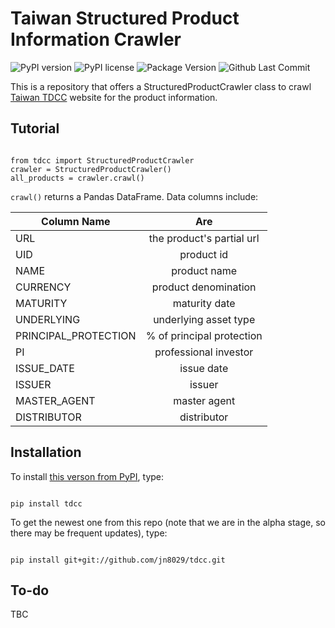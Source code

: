 # Taiwan Structured Product Information Crawler
![PyPI version](https://img.shields.io/pypi/pyversions/tdcc.svg)
![PyPI license](https://img.shields.io/pypi/l/tdcc.svg)
![Package Version](https://img.shields.io/pypi/v/tdcc.svg)
![Github Last Commit](https://img.shields.io/github/last-commit/jn8029/tdcc.svg)


This is a repository that offers a StructuredProductCrawler class to crawl [Taiwan TDCC](https://structurednotes.tdcc.com.tw/) website for the product information.

## Tutorial

```

from tdcc import StructuredProductCrawler
crawler = StructuredProductCrawler()
all_products = crawler.crawl()

```
```crawl()``` returns a Pandas DataFrame.
Data columns include:

| Column Name        | Are           |
| ------------- |:-------------:|
|URL| the product's partial url|
|UID| product id|
|NAME| product name|
|CURRENCY| product denomination|
|MATURITY| maturity date|
|UNDERLYING| underlying asset type|
|PRINCIPAL_PROTECTION| % of principal protection|
|PI| professional investor |
|ISSUE_DATE| issue date|
|ISSUER| issuer|
|MASTER_AGENT| master agent|
|DISTRIBUTOR| distributor|



## Installation
To install [this verson from PyPI](https://pypi.org/project/tdcc/), type:
```

pip install tdcc

```

To get the newest one from this repo (note that we are in the alpha stage, so there may be frequent updates), type:

```

pip install git+git://github.com/jn8029/tdcc.git

```

## To-do

TBC
